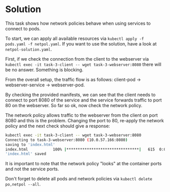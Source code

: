 # Solution

This task shows how network policies behave when using services to connect to pods.

To start, we can apply all available resources  via `kubectl apply -f pods.yaml -f netpol.yaml`. If you want to use the solution, have a look at `netpol-solution.yaml`.

First, if we check the connection from the client to the webserver via `kubectl exec -it task-3-client -- wget task-3-webserver:8080` there will be no answer. Something is blocking.

From the overall setup, the traffic flow is as follows: client-pod -> webserver-service -> webserver-pod.

By checking the provided manifests, we can see that the client needs to connect to port 8080 of the service and the service forwards traffic to port 80 on the webserver. So far so ok, now check the network policy.

The network policy allows traffic to the webserver from the client on port 8080 and this is the problem. Changing the port to 80, re-apply the network policy and the next check should give a response:

```bash
kubectl exec -it task-3-client -- wget task-3-webserver:8080
Connecting to task-3-webserver:8080 (10.0.57.166:8080)
saving to 'index.html'
index.html           100% |********************************|   615  0:00:00 ETA
'index.html' saved
```

It is important to note that the network policy "looks" at the container ports and not the service ports.

Don't forget to delete all pods and network policies via `kubectl delete po,netpol --all`.